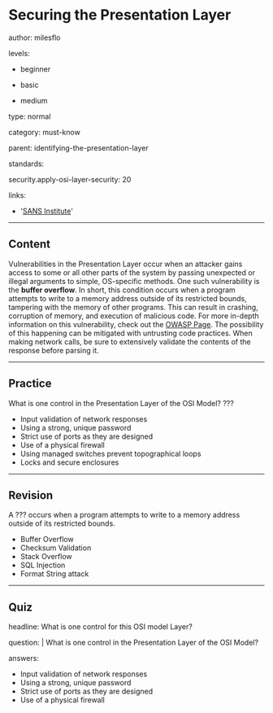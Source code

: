 # Securing the Presentation Layer
author: milesflo

levels:

  - beginner

  - basic

  - medium

type: normal

category: must-know

parent: identifying-the-presentation-layer

standards:

  security.apply-osi-layer-security: 20

links:

  - '[SANS Institute](https://www.sans.org/reading-room/whitepapers/protocols/applying-osi-layer-network-model-information-security-1309)'

---
## Content

Vulnerabilities in the Presentation Layer occur when an attacker gains access to some or all other parts of the system by passing unexpected or illegal arguments to simple, OS-specific methods. One such vulnerability is the **buffer overflow**. In short, this condition occurs when a program attempts to write to a memory address outside of its restricted bounds, tampering with the memory of other programs. This can result in crashing, corruption of memory, and execution of malicious code. For more in-depth information on this vulnerability, check out the [OWASP Page](https://www.owasp.org/index.php/Buffer_Overflow). The possibility of this happening can be mitigated with untrusting code practices. When making network calls, be sure to extensively validate the contents of the response before parsing it.

---
## Practice

What is one control in the Presentation Layer of the OSI Model?
???

* Input validation of network responses
* Using a strong, unique password
* Strict use of ports as they are designed
* Use of a physical firewall
* Using managed switches prevent topographical loops
* Locks and secure enclosures

---
## Revision

A ??? occurs when a program attempts to write to a memory address outside of its restricted bounds.

* Buffer Overflow
* Checksum Validation
* Stack Overflow
* SQL Injection
* Format String attack

---
## Quiz

headline: What is one control for this OSI model Layer?

question: |
  What is one control in the Presentation Layer of the OSI Model?

answers:

  - Input validation of network responses
  - Using a strong, unique password
  - Strict use of ports as they are designed
  - Use of a physical firewall
